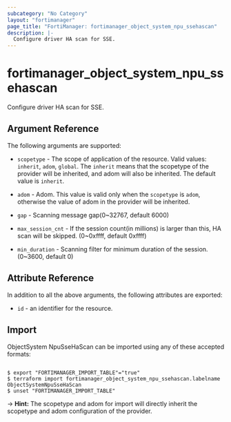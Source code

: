 ```yaml
---
subcategory: "No Category"
layout: "fortimanager"
page_title: "FortiManager: fortimanager_object_system_npu_ssehascan"
description: |-
  Configure driver HA scan for SSE.
---
```


# fortimanager_object_system_npu_ssehascan
Configure driver HA scan for SSE.

## Argument Reference


The following arguments are supported:

* `scopetype` - The scope of application of the resource. Valid values: `inherit`, `adom`, `global`. The `inherit` means that the scopetype of the provider will be inherited, and adom will also be inherited. The default value is `inherit`.
* `adom` - Adom. This value is valid only when the `scopetype` is `adom`, otherwise the value of adom in the provider will be inherited.

* `gap` - Scanning message gap(0~32767, default 6000)
* `max_session_cnt` - If the session count(in millions) is larger than this, HA scan will be skipped. (0~0xffff, default 0xffff)
* `min_duration` - Scanning filter for minimum duration of the session. (0~3600, default 0)


## Attribute Reference

In addition to all the above arguments, the following attributes are exported:
* `id` - an identifier for the resource.

## Import

ObjectSystem NpuSseHaScan can be imported using any of these accepted formats:
```

$ export "FORTIMANAGER_IMPORT_TABLE"="true"
$ terraform import fortimanager_object_system_npu_ssehascan.labelname ObjectSystemNpuSseHaScan
$ unset "FORTIMANAGER_IMPORT_TABLE"
```
-> **Hint:** The scopetype and adom for import will directly inherit the scopetype and adom configuration of the provider.
